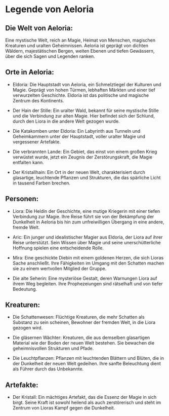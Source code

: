 # Legende von Aeloria

## Die Welt von Aeloria:

Eine mystische Welt, reich an Magie, Heimat von Menschen, magischen Kreaturen und uralten Geheimnissen. Aeloria ist geprägt von dichten Wäldern, majestätischen Bergen, weiten Ebenen und tiefen Gewässern, über die sich Sagen und Legenden ranken.

## Orte in Aeloria:

- Eldoria: Die Hauptstadt von Aeloria, ein Schmelztiegel der Kulturen und Magie. Geprägt von hohen Türmen, lebhaften Märkten und einer tief verwurzelten Geschichte. Eldoria ist das politische und magische Zentrum des Kontinents.

- Der Hain der Stille: Ein uralter Wald, bekannt für seine mystische Stille und die Verbindung zur alten Magie. Hier befindet sich der Schlund, durch den Liora in die andere Welt gezogen wurde.

- Die Katakomben unter Eldoria: Ein Labyrinth aus Tunneln und Geheimkammern unter der Hauptstadt, voller uralter Magie und vergessener Artefakte.

- Die verbrannten Lande: Ein Gebiet, das einst von einem großen Krieg verwüstet wurde, jetzt ein Zeugnis der Zerstörungskraft, die Magie entfalten kann.

- Der Kristallhain: Ein Ort in der neuen Welt, charakterisiert durch glasartige, leuchtende Pflanzen und Strukturen, die das spärliche Licht in tausend Farben brechen.

## Personen:

- Liora: Die Heldin der Geschichte, eine mutige Kriegerin mit einer tiefen Verbindung zur Magie. Ihre Reise führt sie von der Bekämpfung der Dunkelheit in Aeloria bis hin zum unfreiwilligen Übergang in eine andere, fremde Welt.

- Aric: Ein junger und idealistischer Magier aus Eldoria, der Liora auf ihrer Reise unterstützt. Sein Wissen über Magie und seine unerschütterliche Hoffnung spielen eine entscheidende Rolle.

- Mira: Eine geschickte Diebin mit einem goldenen Herzen, die sich Lioras Sache anschließt. Ihre Fähigkeiten im Umgang mit den Schatten machen sie zu einem wertvollen Mitglied der Gruppe.

- Die alte Seherin: Eine mysteriöse Gestalt, deren Warnungen Liora auf ihrem Weg begleiten. Ihre Prophezeiungen sind rätselhaft und von tiefer Bedeutung.

## Kreaturen:

- Die Schattenwesen: Flüchtige Kreaturen, die mehr Schatten als Substanz zu sein scheinen, Bewohner der fremden Welt, in die Liora gezogen wird.

- Die gläsernen Wächter: Kreaturen, die aus demselben glasartigen Material wie der Boden der neuen Welt bestehen. Sie bewachen die geheimnisvollen Strukturen und Pfade.

- Die Leuchtpflanzen: Pflanzen mit leuchtenden Blättern und Blüten, die in der Dunkelheit der neuen Welt gedeihen. Ihre sanfte Beleuchtung dient als Führer durch das Unbekannte.

## Artefakte:

- Der Kristall: Ein mächtiges Artefakt, das die Essenz der Magie in sich birgt. Seine Kraft ist sowohl heilend als auch zerstörerisch und steht im Zentrum von Lioras Kampf gegen die Dunkelheit.

